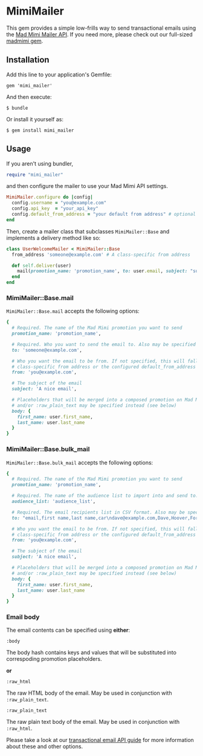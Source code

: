 # MimiMailer

This gem provides a simple low-frills way to send transactional emails using the [Mad Mimi Mailer API](https://madmimi.com/developer/mailer/methods). If you need more, please check out our full-sized [madmimi gem](http://rubygems.org/gems/madmimi).

## Installation

Add this line to your application's Gemfile:

    gem 'mimi_mailer'

And then execute:

    $ bundle

Or install it yourself as:

    $ gem install mimi_mailer

## Usage

If you aren't using bundler,

```ruby
require "mimi_mailer"
```

and then configure the mailer to use your Mad Mimi API settings.

```ruby
MimiMailer.configure do |config|
  config.username = "you@example.com"
  config.api_key  = "your_api_key"
  config.default_from_address = "your default from address" # optional -- will use your username if not configured
end
```

Then, create a mailer class that subclasses `MimiMailer::Base` and implements a delivery method like so:

```ruby
class UserWelcomeMailer < MimiMailer::Base
  from_address 'someone@example.com' # A class-specific from address

  def self.deliver(user)
    mail(promotion_name: 'promotion_name', to: user.email, subject: "subject", body: { name: user.name })
  end
end

```

### MimiMailer::Base.mail

`MimiMailer::Base.mail` accepts the following options:

```ruby
{
  # Required. The name of the Mad Mimi promotion you want to send
  promotion_name: 'promotion_name',

  # Required. Who you want to send the email to. Also may be specified with :recipient.
  to: 'someone@example.com',

  # Who you want the email to be from. If not specified, this will fall back to the
  # class-specific from address or the configured default_from_address
  from: 'you@example.com',

  # The subject of the email
  subject: 'A nice email',

  # Placeholders that will be merged into a composed promotion on Mad Mimi. :raw_html
  # and/or :raw_plain_text may be specified instead (see below)
  body: {
    first_name: user.first_name,
    last_name: user.last_name
  }
}
```

### MimiMailer::Base.bulk_mail

`MimiMailer::Base.bulk_mail` accepts the following options:

```ruby
{
  # Required. The name of the Mad Mimi promotion you want to send
  promotion_name: 'promotion_name',

  # Required. The name of the audience list to import into and send to.
  audience_list: 'audience_list',

  # Required. The email recipients list in CSV format. Also may be specified with :csv_file.
  to: "email,first name,last name,car\ndave@example.com,Dave,Hoover,Ford\ncolin@example.com,Colin,Harris,Chevy",

  # Who you want the email to be from. If not specified, this will fall back to the
  # class-specific from address or the configured default_from_address
  from: 'you@example.com',

  # The subject of the email
  subject: 'A nice email',

  # Placeholders that will be merged into a composed promotion on Mad Mimi. :raw_html
  # and/or :raw_plain_text may be specified instead (see below)
  body: {
    first_name: user.first_name,
    last_name: user.last_name
  }
}
```

### Email body

The email contents can be specified using **either**:

`:body`

The body hash contains keys and values that will be substituted into correspoding promotion placeholders.

**or**

`:raw_html`

The raw HTML body of the email. May be used in conjunction with `:raw_plain_text`.

`:raw_plain_text`

The raw plain text body of the email. May be used in conjunction with `:raw_html`.

Please take a look at our [transactional email API guide](https://madmimi.com/developer/mailer/transactional) for more information about these and other options.
